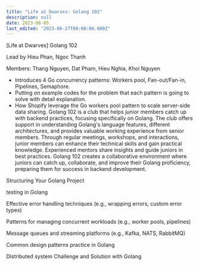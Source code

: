 ```yaml
---
title: "Life at Dwarves: Golang 102"
description: null
date: 2023-06-05
last_edited: "2023-06-27T00:00:00.000Z"
---
```


[Life at Dwarves] Golang 102

Lead by Hieu Phan, Ngoc Thanh

Members: Thang Nguyen, Dat Pham, Hieu Nghia, Khoi Nguyen

- Introduces 4 Go concurrency patterns: Workers pool, Fan-out/Fan-in, Pipelines, Semaphore.
- Putting on example codes for the problem that each pattern is going to solve with detail explanation.
- How Shopify leverage the Go workers pool pattern to scale server-side data sharing.
  Golang 102 is a club that helps junior members catch up with backend practices, focusing specifically on Golang. The club offers support in understanding Golang's language features, different architectures, and provides valuable working experience from senior members. Through regular meetings, workshops, and interactions, junior members can enhance their technical skills and gain practical knowledge. Experienced mentors share insights and guide juniors in best practices. Golang 102 creates a collaborative environment where juniors can catch up, collaborate, and improve their Golang proficiency, preparing them for success in backend development.

Structuring Your Golang Project

testing in Golang

Effective error handling techniques (e.g., wrapping errors, custom error types)

Patterns for managing concurrent workloads (e.g., worker pools, pipelines)

Message queues and streaming platforms (e.g., Kafka, NATS, RabbitMQ)

Common design patterns practice in Golang

Distributed system Challenge and Solution with Golang
